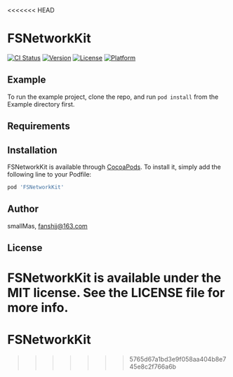 <<<<<<< HEAD
# FSNetworkKit

[![CI Status](https://img.shields.io/travis/smallMas/FSNetworkKit.svg?style=flat)](https://travis-ci.org/smallMas/FSNetworkKit)
[![Version](https://img.shields.io/cocoapods/v/FSNetworkKit.svg?style=flat)](https://cocoapods.org/pods/FSNetworkKit)
[![License](https://img.shields.io/cocoapods/l/FSNetworkKit.svg?style=flat)](https://cocoapods.org/pods/FSNetworkKit)
[![Platform](https://img.shields.io/cocoapods/p/FSNetworkKit.svg?style=flat)](https://cocoapods.org/pods/FSNetworkKit)

## Example

To run the example project, clone the repo, and run `pod install` from the Example directory first.

## Requirements

## Installation

FSNetworkKit is available through [CocoaPods](https://cocoapods.org). To install
it, simply add the following line to your Podfile:

```ruby
pod 'FSNetworkKit'
```

## Author

smallMas, fanshij@163.com

## License

FSNetworkKit is available under the MIT license. See the LICENSE file for more info.
=======
# FSNetworkKit
>>>>>>> 5765d67a1bd3e9f058aa404b8e745e8c2f766a6b
